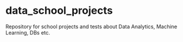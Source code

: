 # data_school_projects
Repository for school projects and tests about Data Analytics, Machine Learning, DBs etc.
